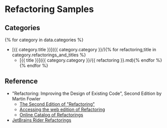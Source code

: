 # Refactoring Samples

## Categories

{% for category in data.categories %}
* [{{ category.title }}]({{ category.category }}/){% for refactoring,title in category.refactorings_and_titles %}
  * [{{ title }}]({{ category.category }}/{{ refactoring }}.md){% endfor %}{% endfor %}

## Reference

* "Refactoring: Improving the Design of Existing Code", Second Edition by Martin Fowler
    * [The Second Edition of "Refactoring"](https://martinfowler.com/articles/refactoring-2nd-ed.html)
    * [Accessing the web edition of Refactoring](https://martinfowler.com/articles/access-refactoring-web-edition.html)
    * [Online Catalog of Refactorings](https://refactoring.com/catalog/)
* [JetBrains Rider Refactorings](https://www.jetbrains.com/help/rider/Refactorings__Index.html)

